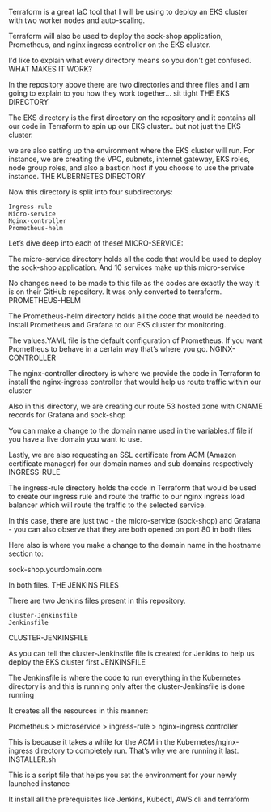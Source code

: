 Terraform is a great IaC tool that I will be using to deploy an EKS cluster with two worker nodes and auto-scaling.

Terraform will also be used to deploy the sock-shop application, Prometheus, and nginx ingress controller on the EKS cluster.

I'd like to explain what every directory means so you don't get confused.
WHAT MAKES IT WORK?

In the repository above there are two directories and three files and I am going to explain to you how they work together… sit tight
THE EKS DIRECTORY

The EKS directory is the first directory on the repository and it contains all our code in Terraform to spin up our EKS cluster.. but not just the EKS cluster.

we are also setting up the environment where the EKS cluster will run. For instance, we are creating the VPC, subnets, internet gateway, EKS roles, node group roles, and also a bastion host if you choose to use the private instance.
THE KUBERNETES DIRECTORY

Now this directory is split into four subdirectorys:

    Ingress-rule
    Micro-service
    Nginx-controller
    Prometheus-helm

Let’s dive deep into each of these!
MICRO-SERVICE:

The micro-service directory holds all the code that would be used to deploy the sock-shop application. And 10 services make up this micro-service

No changes need to be made to this file as the codes are exactly the way it is on their GitHub repository. It was only converted to terraform.
PROMETHEUS-HELM

The Prometheus-helm directory holds all the code that would be needed to install Prometheus and Grafana to our EKS cluster for monitoring.

The values.YAML file is the default configuration of Prometheus. If you want Prometheus to behave in a certain way that’s where you go.
NGINX-CONTROLLER

The nginx-controller directory is where we provide the code in Terraform to install the nginx-ingress controller that would help us route traffic within our cluster

Also in this directory, we are creating our route 53 hosted zone with CNAME records for Grafana and sock-shop

You can make a change to the domain name used in the variables.tf file if you have a live domain you want to use.

Lastly, we are also requesting an SSL certificate from ACM (Amazon certificate manager) for our domain names and sub domains respectively
INGRESS-RULE

The ingress-rule directory holds the code in Terraform that would be used to create our ingress rule and route the traffic to our nginx ingress load balancer which will route the traffic to the selected service.

In this case, there are just two - the micro-service (sock-shop) and Grafana - you can also observe that they are both opened on port 80 in both files

Here also is where you make a change to the domain name in the hostname section to:

sock-shop.yourdomain.com

In both files.
THE JENKINS FILES

There are two Jenkins files present in this repository.

    cluster-Jenkinsfile
    Jenkinsfile

CLUSTER-JENKINSFILE

As you can tell the cluster-Jenkinsfile file is created for Jenkins to help us deploy the EKS cluster first
JENKINSFILE

The Jenkinsfile is where the code to run everything in the Kubernetes directory is and this is running only after the cluster-Jenkinsfile is done running

It creates all the resources in this manner:

Prometheus > microservice > ingress-rule > nginx-ingress controller 

This is because it takes a while for the ACM in the Kubernetes/nginx-ingress directory to completely run. That’s why we are running it last.
INSTALLER.sh

This is a script file that helps you set the environment for your newly launched instance

It install all the prerequisites like Jenkins, Kubectl, AWS cli and terraform
